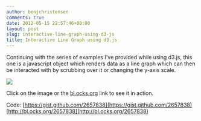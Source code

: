 ```yaml
---
author: benjchristensen
comments: true
date: 2012-05-15 22:57:46+00:00
layout: post
slug: interactive-line-graph-using-d3-js
title: Interactive Line Graph using d3.js
---
```


Continuing with the series of examples I've provided while using d3.js, this one is a javascript object which renders data as a line graph which can then be interacted with by scrubbing over it or changing the y-axis scale.

[![](http://benjchristensen.files.wordpress.com/2012/05/interactive-line-graph.png?w=800)](http://bl.ocks.org/2657838)

Click on the image or the [bl.ocks.org](http://bl.ocks.org/2657838) link to see it in action.

Code: [https://gist.github.com/2657838](https://gist.github.com/2657838) [http://bl.ocks.org/2657838](http://bl.ocks.org/2657838)
